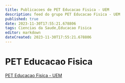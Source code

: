 ```yaml
---
title: Publicacoes de PET Educacao Fisica - UEM
description: feed do grupo PET Educacao Fisica - UEM
published: true
date: 2023-11-30T17:55:21.678806
tags: Ciencias da Saude,Educacao Fisica
editor: markdown
dateCreated: 2023-11-30T17:55:21.678806
---
```


# PET Educacao Fisica
[PET Educacao Fisica - UEM](/grupo/252PETEducacaoFisicaUEM.md)